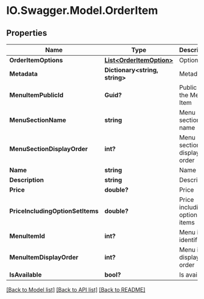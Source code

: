 # IO.Swagger.Model.OrderItem
## Properties

Name | Type | Description | Notes
------------ | ------------- | ------------- | -------------
**OrderItemOptions** | [**List&lt;OrderItemOption&gt;**](OrderItemOption.md) | Option list | [optional] 
**Metadata** | **Dictionary&lt;string, string&gt;** | Metadata | [optional] 
**MenuItemPublicId** | **Guid?** | Public id of the Menu Item | [optional] 
**MenuSectionName** | **string** | Menu section name | [optional] 
**MenuSectionDisplayOrder** | **int?** | Menu section display order | [optional] 
**Name** | **string** | Name | [optional] 
**Description** | **string** | Description | [optional] 
**Price** | **double?** | Price | [optional] 
**PriceIncludingOptionSetItems** | **double?** | Price including option set items | [optional] 
**MenuItemId** | **int?** | Menu item identifier | [optional] 
**MenuItemDisplayOrder** | **int?** | Menu item display order | [optional] 
**IsAvailable** | **bool?** | Is available | [optional] 

[[Back to Model list]](../README.md#documentation-for-models) [[Back to API list]](../README.md#documentation-for-api-endpoints) [[Back to README]](../README.md)

